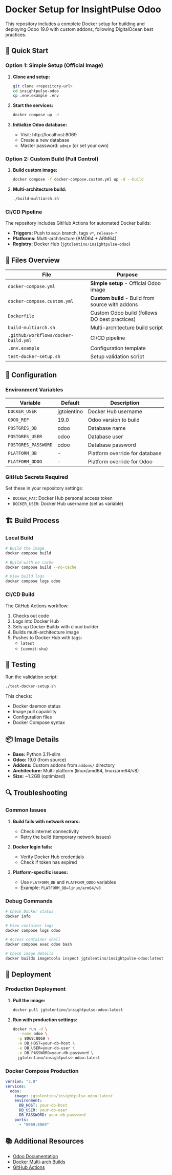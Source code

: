 # Docker Setup for InsightPulse Odoo

This repository includes a complete Docker setup for building and deploying Odoo 19.0 with custom addons, following DigitalOcean best practices.

## 🚀 Quick Start

### Option 1: Simple Setup (Official Image)

1. **Clone and setup:**
   ```bash
   git clone <repository-url>
   cd insightpulse-odoo
   cp .env.example .env
   ```

2. **Start the services:**
   ```bash
   docker compose up -d
   ```

3. **Initialize Odoo database:**
   - Visit: http://localhost:8069
   - Create a new database
   - Master password: `admin` (or set your own)

### Option 2: Custom Build (Full Control)

1. **Build custom image:**
   ```bash
   docker compose -f docker-compose.custom.yml up -d --build
   ```

2. **Multi-architecture build:**
   ```bash
   ./build-multiarch.sh
   ```

### CI/CD Pipeline

The repository includes GitHub Actions for automated Docker builds:

- **Triggers:** Push to `main` branch, tags `v*`, `release-*`
- **Platforms:** Multi-architecture (AMD64 + ARM64)
- **Registry:** Docker Hub (`jgtolentino/insightpulse-odoo`)

## 📁 Files Overview

| File | Purpose |
|------|---------|
| `docker-compose.yml` | **Simple setup** - Official Odoo image |
| `docker-compose.custom.yml` | **Custom build** - Build from source with addons |
| `Dockerfile` | Custom Odoo build (follows DO best practices) |
| `build-multiarch.sh` | Multi-architecture build script |
| `.github/workflows/docker-build.yml` | CI/CD pipeline |
| `.env.example` | Configuration template |
| `test-docker-setup.sh` | Setup validation script |

## 🔧 Configuration

### Environment Variables

| Variable | Default | Description |
|----------|---------|-------------|
| `DOCKER_USER` | jgtolentino | Docker Hub username |
| `ODOO_REF` | 19.0 | Odoo version to build |
| `POSTGRES_DB` | odoo | Database name |
| `POSTGRES_USER` | odoo | Database user |
| `POSTGRES_PASSWORD` | odoo | Database password |
| `PLATFORM_DB` | - | Platform override for database |
| `PLATFORM_ODOO` | - | Platform override for Odoo |

### GitHub Secrets Required

Set these in your repository settings:

- `DOCKER_PAT`: Docker Hub personal access token
- `DOCKER_USER`: Docker Hub username (set as variable)

## 🏗️ Build Process

### Local Build

```bash
# Build the image
docker compose build

# Build with no cache
docker compose build --no-cache

# View build logs
docker compose logs odoo
```

### CI/CD Build

The GitHub Actions workflow:

1. Checks out code
2. Logs into Docker Hub
3. Sets up Docker Buildx with cloud builder
4. Builds multi-architecture image
5. Pushes to Docker Hub with tags:
   - `latest`
   - `{commit-sha}`

## 🧪 Testing

Run the validation script:

```bash
./test-docker-setup.sh
```

This checks:
- Docker daemon status
- Image pull capability
- Configuration files
- Docker Compose syntax

## 📦 Image Details

- **Base:** Python 3.11-slim
- **Odoo:** 19.0 (from source)
- **Addons:** Custom addons from `addons/` directory
- **Architecture:** Multi-platform (linux/amd64, linux/arm64/v8)
- **Size:** ~1.2GB (optimized)

## 🔍 Troubleshooting

### Common Issues

1. **Build fails with network errors:**
   - Check internet connectivity
   - Retry the build (temporary network issues)

2. **Docker login fails:**
   - Verify Docker Hub credentials
   - Check if token has expired

3. **Platform-specific issues:**
   - Use `PLATFORM_DB` and `PLATFORM_ODOO` variables
   - Example: `PLATFORM_DB=linux/arm64/v8`

### Debug Commands

```bash
# Check Docker status
docker info

# View container logs
docker compose logs odoo

# Access container shell
docker compose exec odoo bash

# Check image details
docker buildx imagetools inspect jgtolentino/insightpulse-odoo:latest
```

## 🚀 Deployment

### Production Deployment

1. **Pull the image:**
   ```bash
   docker pull jgtolentino/insightpulse-odoo:latest
   ```

2. **Run with production settings:**
   ```bash
   docker run -d \
     --name odoo \
     -p 8069:8069 \
     -e DB_HOST=your-db-host \
     -e DB_USER=your-db-user \
     -e DB_PASSWORD=your-db-password \
     jgtolentino/insightpulse-odoo:latest
   ```

### Docker Compose Production

```yaml
version: "3.8"
services:
  odoo:
    image: jgtolentino/insightpulse-odoo:latest
    environment:
      DB_HOST: your-db-host
      DB_USER: your-db-user
      DB_PASSWORD: your-db-password
    ports:
      - "8069:8069"
```

## 📚 Additional Resources

- [Odoo Documentation](https://www.odoo.com/documentation/19.0/)
- [Docker Multi-arch Builds](https://docs.docker.com/build/building/multi-platform/)
- [GitHub Actions](https://docs.github.com/en/actions)
